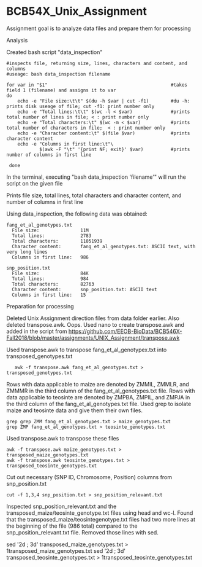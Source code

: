# BCB54X_Unix_Assignment

Assignment goal is to analyze data files and prepare them for processing

Analysis
  
  Created bash script "data_inspection"
  
    #inspects file, returning size, lines, characters and content, and columns
    #useage: bash data_inspection filename

    for var in "$1"                                             #takes field 1 (filename) and assigns it to var
    do
        echo -e "File size:\t\t" $(du -h $var | cut -f1)        #du -h: prints disk useage of file; cut -f1: print number only
        echo -e "Total lines:\t\t" $(wc -l < $var)              #prints total number of lines in file; < : print number only
        echo -e "Total characters:\t" $(wc -m < $var)           #prints total number of characters in file;  < : print number only
        echo -e "Character content:\t" $(file $var)             #prints character content
        echo -e "Columns in first line:\t"\
                $(awk -F "\t" '{print NF; exit}' $var)          #prints number of columns in first line

     done

   In the terminal, executing "bash data_inspection 'filename'" will run the script on the given file
   
   Prints file size, total lines, total characters and character content, and number of columns in first line 
  
  Using data_inspection, the following data was obtained:

    fang_et_al_genotypes.txt
      File size:               11M
      Total lines:             2783
      Total characters:        11051939
      Character content:       fang_et_al_genotypes.txt: ASCII text, with very long lines
      Columns in first line:   986
  
    snp_position.txt
      File size:               84K
      Total lines:             984
      Total characters:        82763
      Character content:       snp_position.txt: ASCII text
      Columns in first line:   15

Preparation for processing

  Deleted Unix Assignment direction files from data folder earlier. Also deleted transpose.awk. Oops. Used nano to create transpose.awk and added in the script from https://github.com/EEOB-BioData/BCB546X-Fall2018/blob/master/assignments/UNIX_Assignment/transpose.awk
  
  Used transpose.awk to transpose fang_et_al_genotypex.txt into transposed_genotypes.txt
  
       awk -f transpose.awk fang_et_al_genotypes.txt > transposed_genotypes.txt

  Rows with data applicable to maize are denoted by ZMMIL, ZMMLR, and ZMMMR in the third column of the fang_et_al_genotypes.txt file. Rows with data applicable to teosinte are denoted by ZMPBA, ZMPIL, and ZMPJA in the third column of the fang_et_al_genotypes.txt file. Used grep to isolate maize and teosinte data and give them their own files.
  
    grep grep ZMM fang_et_al_genotypes.txt > maize_genotypes.txt
    grep ZMP fang_et_al_genotypes.txt > teosinte_genotypes.txt

  Used transpose.awk to transpose these files
        
    awk -f transpose.awk maize_genotypes.txt > transposed_maize_genotypes.txt
    awk -f transpose.awk teosinte_genotypes.txt > transposed_teosinte_genotypes.txt
    
  Cut out necessary (SNP ID, Chromosome, Position) columns from snp_position.txt
  
    cut -f 1,3,4 snp_position.txt > snp_position_relevant.txt
    
  Inspected snp_position_relevant.txt and the transposed_maize/teosinte_genotype.txt files using head and wc-l. Found that the transposed_maize/teosintegenotype.txt files had two more lines at the beginning of the file (986 total) compared to the snp_position_relevant.txt file. Removed those lines with sed.
  
  sed '2d ; 3d' transposed_maize_genotypes.txt > 1transposed_maize_genotypes.txt
  sed '2d ; 3d' transposed_teosinte_genotypes.txt > 1transposed_teosinte_genotypes.txt


  
    
  
  

